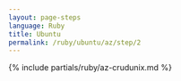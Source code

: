 ```yaml
---
layout: page-steps
language: Ruby
title: Ubuntu
permalink: /ruby/ubuntu/az/step/2
---
```


{% include partials/ruby/az-crudunix.md %}
